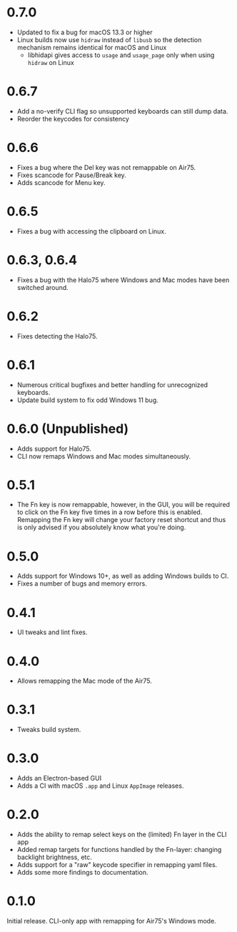 # 0.7.0
- Updated to fix a bug for macOS 13.3 or higher
- Linux builds now use `hidraw` instead of `libusb` so the detection mechanism
  remains identical for macOS and Linux
    - libhidapi gives access to `usage` and `usage_page` only when using `hidraw`
    on Linux
# 0.6.7
- Add a no-verify CLI flag so unsupported keyboards can still dump data.
- Reorder the keycodes for consistency

# 0.6.6
- Fixes a bug where the Del key was not remappable on Air75.
- Fixes scancode for Pause/Break key.
- Adds scancode for Menu key. 

# 0.6.5
- Fixes a bug with accessing the clipboard on Linux.

# 0.6.3, 0.6.4
- Fixes a bug with the Halo75 where Windows and Mac modes have been switched around.

# 0.6.2
- Fixes detecting the Halo75.

# 0.6.1
- Numerous critical bugfixes and better handling for unrecognized keyboards.
- Update build system to fix odd Windows 11 bug.

# 0.6.0 (Unpublished)
- Adds support for Halo75.
- CLI now remaps Windows and Mac modes simultaneously.

# 0.5.1
- The Fn key is now remappable, however, in the GUI, you will be required to click on the Fn key five times in a row before this is enabled. Remapping the Fn key will change your factory reset shortcut and thus is only advised if you absolutely know what you're doing.

# 0.5.0
- Adds support for Windows 10+, as well as adding Windows builds to CI.
- Fixes a number of bugs and memory errors.

# 0.4.1
- UI tweaks and lint fixes.

# 0.4.0
- Allows remapping the Mac mode of the Air75.

# 0.3.1
- Tweaks build system.

# 0.3.0
- Adds an Electron-based GUI
- Adds a CI with macOS `.app` and Linux `AppImage` releases.

# 0.2.0
- Adds the ability to remap select keys on the (limited) Fn layer in the CLI app
- Added remap targets for functions handled by the Fn-layer: changing backlight brightness, etc.
- Adds support for a "raw" keycode specifier in remapping yaml files.
- Adds some more findings to documentation.

# 0.1.0
Initial release. CLI-only app with remapping for Air75's Windows mode.